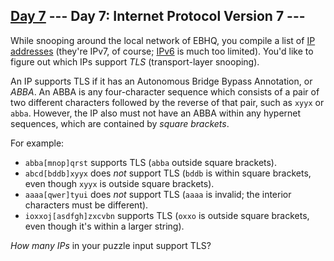 [Day 7](https://adventofcode.com/2016/day/7) 
 \--- Day 7: Internet Protocol Version 7 ---
----------

While snooping around the local network of EBHQ, you compile a list of [IP addresses](https://en.wikipedia.org/wiki/IP_address) (they're IPv7, of course; [IPv6](https://en.wikipedia.org/wiki/IPv6) is much too limited). You'd like to figure out which IPs support *TLS* (transport-layer snooping).

An IP supports TLS if it has an Autonomous Bridge Bypass Annotation, or *ABBA*. An ABBA is any four-character sequence which consists of a pair of two different characters followed by the reverse of that pair, such as `xyyx` or `abba`. However, the IP also must not have an ABBA within any hypernet sequences, which are contained by *square brackets*.

For example:

* `abba[mnop]qrst` supports TLS (`abba` outside square brackets).
* `abcd[bddb]xyyx` does *not* support TLS (`bddb` is within square brackets, even though `xyyx` is outside square brackets).
* `aaaa[qwer]tyui` does *not* support TLS (`aaaa` is invalid; the interior characters must be different).
* `ioxxoj[asdfgh]zxcvbn` supports TLS (`oxxo` is outside square brackets, even though it's within a larger string).

*How many IPs* in your puzzle input support TLS?